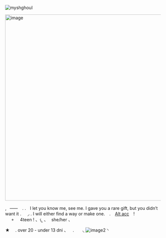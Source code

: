 <p align="left"> <img src="https://komarev.com/ghpvc/?username=myshghoul&label=%20antler's&color=100B0F&style=flat" alt="myshghoul" /> </p>

<img width="735" height="603" alt="image" src="https://github.com/user-attachments/assets/740222db-12df-4de3-b414-b110859411fc" />


,⠀⸺⠀  . .ㅤI let you know me, see me. I gave you a rare gift, but you didn’t want it .⠀⠀◞ . I will either find a way or make one. ⠀.⠀ [Alt acc](https://github.com/GutsAndOne)⠀ !⠀⠀𐪞⠀⠀4teen !  、𐔌 、⠀she/her 、

★ ⠀ .  over 20 - under 13 dni 、 ⠀. ⠀ ⠀◟  ![image2](https://github.com/user-attachments/assets/47fd1107-7681-44ce-8386-64352f5d9839)
 ◝
